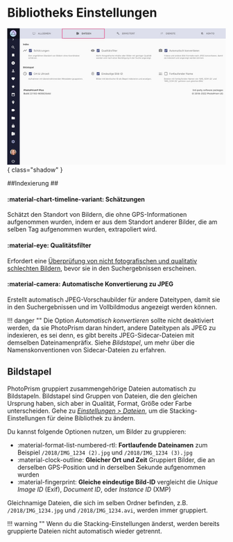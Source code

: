 # Bibliotheks Einstellungen #

![Screenshot](img/settings-library-german.jpg){ class="shadow" }

##Indexierung ##

#### :material-chart-timeline-variant: Schätzungen ####
Schätzt den Standort von Bildern, die ohne GPS-Informationen aufgenommen wurden, indem er aus dem Standort anderer Bilder, die am selben Tag aufgenommen wurden, extrapoliert wird.

#### :material-eye: Qualitätsfilter ####
Erfordert eine [Überprüfung von nicht fotografischen und qualitativ schlechten Bildern](../organize/review.md), bevor sie in den Suchergebnissen erscheinen.

#### :material-camera: Automatische Konvertierung zu JPEG ####
Erstellt automatisch JPEG-Vorschaubilder für andere Dateitypen, damit sie in den Suchergebnissen und im Vollbildmodus angezeigt werden können.

!!! danger ""
    Die Option *Automatisch konvertieren* sollte nicht deaktiviert werden, da sie PhotoPrism daran hindert, andere Dateitypen als JPEG zu indexieren, es sei denn, es gibt bereits JPEG-Sidecar-Dateien mit demselben Dateinamenpräfix. Siehe *Bildstapel*, um mehr über die Namenskonventionen von Sidecar-Dateien zu erfahren.

## Bildstapel ##
PhotoPrism gruppiert zusammengehörige Dateien automatisch zu Bildstapeln.
Bildstapel sind Gruppen von Dateien, die den gleichen Ursprung haben, sich aber in Qualität, Format, Größe oder Farbe unterscheiden. Gehe zu *[Einstellungen > Dateien](../settings/library.md)*, um die Stacking-Einstellungen für deine Bibliothek zu ändern.

Du kannst folgende Optionen nutzen, um Bilder zu gruppieren:

* :material-format-list-numbered-rtl: **Fortlaufende Dateinamen** zum Beispiel `/2018/IMG_1234 (2).jpg` und `/2018/IMG_1234 (3).jpg`
* :material-clock-outline: **Gleicher Ort und Zeit** Gruppiert Bilder, die an derselben GPS-Position und in derselben Sekunde aufgenommen wurden
* :material-fingerprint: **Gleiche eindeutige Bild-ID**  vergleicht die *Unique Image ID* (Exif), *Document ID*, oder *Instance ID* (XMP)

Gleichnamige Dateien, die sich im selben Ordner befinden, z.B. `/2018/IMG_1234.jpg` und  `/2018/IMG_1234.avi`, werden immer gruppiert.

!!! warning ""
    Wenn du die Stacking-Einstellungen änderst, werden bereits gruppierte Dateien nicht automatisch wieder getrennt.


<!--## Umwandlung von RAW zu JPEG ##
Viele Fotografen, insbeondere Nutzer einer digitalen SLR, verwenden ein verlustfreies RAW-Format anstelle des verlustbehafteten JPEG-Formats. Es gibt auch [Handies](https://www.fredericpaulussen.be/how-to-raw-photos-huawei-p30-pro/) die RAW-Daten abspeichern können oder das Format HEIC/HEIF nutzen.
Das Ziel von PhotoPrism ist eine umfangreiche Unterstützung für alle [RAW-Formate](https://en.wikipedia.org/wiki/Raw_image_format), unabhängig vom verwendeten Kameramodell. Deshalb bitten wir dich uns eine Nachricht zu schicken, falls du ein Problem mit den Dateien von einem deiner Geräte hast.

Webbrowser können keine RAW-Formate anzeigen. Deshalb muss PhotoPrism diese Dateien zu JPEGs *konvertieren*. Falls du das nicht möchtest, kannst du das in den [Einstellungen](ui.md) ausschalten.

Zusätzlich zu den oben genannten Formaten unterstützt PhotoPrism auch BMP-, GIF-, PNG- und TIFF-Dateien. Bevor du diese Formate zur Speicherung nutzt, solltest du bedenken, dass sie oft keine Metadaten speichern können. Deshalb werden sie in der Regel für Screenshots, Diagramme und Icons verwendet.

![](img/editPhoto.jpg)

### Read-only Modus ###
Die Konvertierung von RAW-Formaten benötigt sehr viel Rechenzeit, weshalb normalerweise die dann erzeugten JPEG-Dateien neben den RAW-Dateien für die zukünftige Verwendung abgespeichert werden. Im *read-only Modus* (schreibgeschützt) schreibt PhotoPrism jedoch keine Daten in deine Bildverzeichnisse. Da es nicht sinnvoll wäre die konvertierten Daten im Arbeitsspeicher oder einem temporären Verzeichnis abzulegen, ist die automatische Konvertierung im *read-only Modus* deaktiviert.

Wenn du dir unsicher bist, ob du neben deinen RAW-Dateien auch JPEG-Dateien abspeichern sollst, bedenke, dass es in 20 Jahren bestimmt einen JPEG-Viewer geben wird. Die Unterstützung von einer proprietären RAW-Datei ist jedoch nicht garantiert.
Nutzern, die PhotoPrism zum Anzeigen von Fotos [(im *read-only Modus*)](https://github.com/photoprism/photoprism/issues/189) nutzen wollen, empfehlen wir die JPEGs manuell oder mithilfe eines anderen Tools zu erzeugen.

Wie PhotoPrism mit der automatischen Konvertierung im *read-only Modus* in Zukunft umgehen wird, ist noch nicht abschließend entschieden. Vielleicht gibt es eine Möglichkeit, mit akzeptablem Rechenaufwand und Qualität RAW-Bilder automatisch zu konvertieren. Diese könnten dann in einen Ordner `cached/converted` abgelegt werden. Von da aus könnten sie dann in das Verzeichnis mit den Originalen kopiert/verschoben werden. Was hälst du davon? Wir freuen uns auf dein Feedback!-->